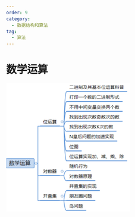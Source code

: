 ```yaml
---
order: 9
category:
  - 数据结构和算法
tag:
  - 算法
---
```

# 数学运算

![image-20231022184320203](../../images/算法-数学运算.png)